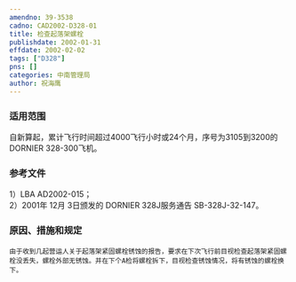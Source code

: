 ```yaml
---
amendno: 39-3538  
cadno: CAD2002-D328-01  
title: 检查起落架螺栓  
publishdate: 2002-01-31  
effdate: 2002-02-02  
tags: ["D328"]  
pns: []  
categories: 中南管理局  
author: 祝海鹰  
---
```

  
### 适用范围  
自新算起，累计飞行时间超过4000飞行小时或24个月，序号为3105到3200的DORNIER 328-300飞机。  
  
<!--more-->  
### 参考文件  
1）LBA AD2002-015；  
 2）2001年 12月 3日颁发的 DORNIER 328J服务通告 SB-328J-32-147。  
  
### 原因、措施和规定  
    由于收到几起营运人关于起落架紧固螺栓锈蚀的报告，要求在下次飞行前目视检查起落架紧固螺栓没丢失，螺栓外部无锈蚀。并在下个A检将螺栓拆下，目视检查锈蚀情况，将有锈蚀的螺栓换下。  
